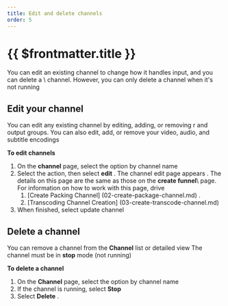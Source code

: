 ```yaml
---
title: Edit and delete channels
order: 5
---
```


# {{ $frontmatter.title }}

You can edit an existing channel to change how it handles input, and you can delete a \ channel. However, you can only delete a channel when it's not running

## Edit your channel

You can edit any existing channel by editing, adding, or removing r and output groups\. You can also edit, add, or remove your video, audio, and subtitle encodings

**To edit channels**

1. On the **channel** page, select the option by channel name
2. Select the action, then select **edit** \. The channel edit page appears \. The details on this page are the same as those on the **create funnel**\ page. For information on how to work with this page, drive
   1. [Create Packing Channel] (02-create-package-channel.md) \.
   2. [Transcoding Channel Creation] (03-create-transcode-channel.md)
3. When finished, select update channel

## Delete a channel

You can remove a channel from the **Channel** list or detailed view
The channel must be in **stop** mode (not running)

**To delete a channel**

1. On the **Channel** page, select the option by channel name
2. If the channel is running, select **Stop**
3. Select **Delete** .